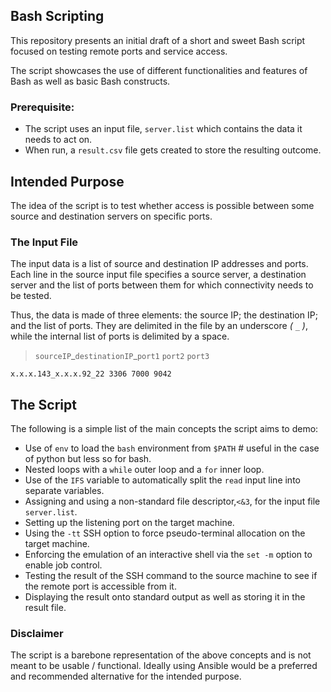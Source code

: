 ## Bash Scripting
This repository presents an initial draft of a short and sweet Bash script focused on testing remote ports and service access.

The script showcases the use of different functionalities and features of Bash as well as basic Bash constructs.

### Prerequisite:
- The script uses an input file, `server.list` which contains the data it needs to act on.
- When run, a `result.csv` file gets created to store the resulting outcome.

## Intended Purpose
The idea of the script is to test whether access is possible between some source and destination servers on specific ports.

### The Input File

The input data is a list of source and destination IP addresses and ports. Each line in the source input file specifies a source server, a destination server and the list of ports between them for which connectivity needs to be tested.

Thus, the data is made of three elements: the source IP; the destination IP; and the list of ports. They are delimited in the file by an underscore _( `_` )_, while the internal list of ports is delimited by a space.

> `sourceIP`\_`destinationIP`\_`port1` `port2` `port3` 
```
x.x.x.143_x.x.x.92_22 3306 7000 9042 
```

## The Script

The following is a simple list of the main concepts the script aims to demo:
- Use of `env` to load the `bash` environment from `$PATH` # useful in the case of python but less so for bash.
- Nested loops with a `while` outer loop and a `for` inner loop.
- Use of the `IFS` variable to automatically split the `read` input line into separate variables.
- Assigning and using a non-standard file descriptor,`<&3`, for the input file `server.list`.
- Setting up the listening port on the target machine.
- Using the `-tt` SSH option to force pseudo-terminal allocation on the target machine.
- Enforcing the emulation of an interactive shell via the `set -m` option to enable job control.
- Testing the result of the SSH command to the source machine to see if the remote port is accessible from it.
- Displaying the result onto standard output as well as storing it in the result file.


### Disclaimer

The script is a barebone representation of the above concepts and is not meant to be usable / functional. Ideally using Ansible would be a preferred and recommended alternative for the intended purpose.







